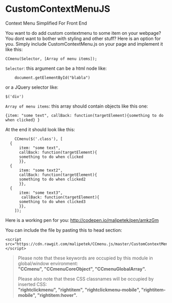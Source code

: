 # CustomContextMenuJS
Context Menu Simplified For Front End

You want to do add custom contextmenu to some item on your webpage? 
You dont want to bother with styling and other stuff?
Here is an option for you. Simply include CustomContextMenu.js on your page and implement it like this:
```  
CCmenu(Selector, [Array of menu items]); 
```
    
```Selector```: this argument can be a html node like:
```
    document.getElementById("blabla")
```
or a JQuery selector like:
```
$('div')
```
    
```Array of menu items```: this array should contain objects like this one:
```
{item: "some text", callBack: function(targetElement){something to do when clicked} }
```
    
At the end it should look like this:
```
    CCmenu($('.class'), [
  {
      item: "some text", 
      callBack: function(targetElement){
      something to do when clicked
      }},
  {
      item: "some text2", 
      callBack: function(targetElement){
      something to do when clicked2
      }},
  {
      item: "some text3", 
       callBack: function(targetElement){
      something to do when clicked3
      }},
    ]);
```
Here is a working pen for you: http://codepen.io/malipetek/pen/amkzGm

You can include the file by pasting this to head section:
```
<script src="https://cdn.rawgit.com/malipetek/CCmenu.js/master/CustomContextMenu.js"> </script>
```


>Please note that these keywords are occupied by this module in global/window environment: <br/>
>**"CCmenu", "CCmenuCoreObject", "CCmenuGlobalArray".**
>
>Please also note that these CSS classnames will be occupied by inserted CSS: <br/>
>**"rightclickmenu", "rightitem", "rightclickmenu-mobile", "rightitem-mobile", "rightitem:hover".**
